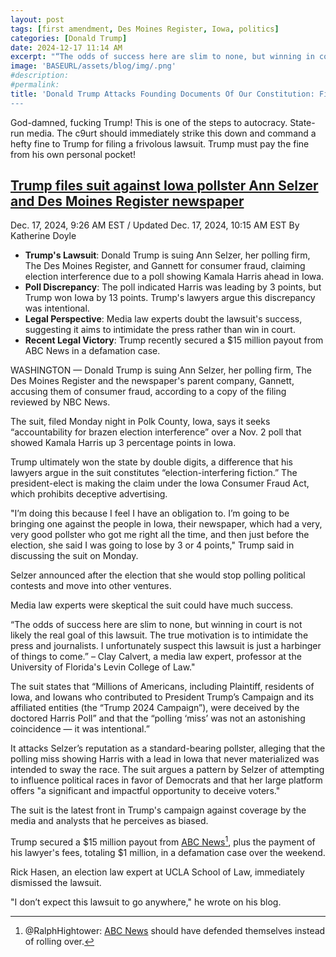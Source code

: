```yaml
---
layout: post
tags: [first amendment, Des Moines Register, Iowa, politics]
categories: [Donald Trump]
date: 2024-12-17 11:14 AM
excerpt: "“The odds of success here are slim to none, but winning in court is not likely the real goal of this lawsuit," said Clay Calvert, a media law expert and professor at the University of Florida's Levin College of Law. "The true motivation is to intimidate the press and journalists. I unfortunately suspect this lawsuit is just a harbinger of things to come.”
image: 'BASEURL/assets/blog/img/.png'
#description:
#permalink:
title: 'Donald Trump Attacks Founding Documents Of Our Constitution: First Amendment Under Attack"
---
```



God-damned, fucking Trump! This is one of the steps to autocracy. State-run media. The c9urt should immediately strike this down and command a hefty fine to Trump for filing a frivolous lawsuit. Trump must pay the fine from his own personal pocket!

## [Trump files suit against Iowa pollster Ann Selzer and Des Moines Register newspaper](https://www.nbcnews.com/politics/2024-election/trump-files-suit-iowa-pollster-anne-selzer-des-moines-register-newspap-rcna184494)

Dec. 17, 2024, 9:26 AM EST / Updated Dec. 17, 2024, 10:15 AM EST
By Katherine Doyle

- **Trump's Lawsuit**: Donald Trump is suing Ann Selzer, her polling firm, The Des Moines Register, and Gannett for consumer fraud, claiming election interference due to a poll showing Kamala Harris ahead in Iowa.
- **Poll Discrepancy**: The poll indicated Harris was leading by 3 points, but Trump won Iowa by 13 points. Trump's lawyers argue this discrepancy was intentional.
- **Legal Perspective**: Media law experts doubt the lawsuit's success, suggesting it aims to intimidate the press rather than win in court.
- **Recent Legal Victory**: Trump recently secured a $15 million payout from ABC News in a defamation case.

WASHINGTON — Donald Trump is suing Ann Selzer, her polling firm, The Des Moines Register and the newspaper's parent company, Gannett, accusing them of consumer fraud, according to a copy of the filing reviewed by NBC News.

The suit, filed Monday night in Polk County, Iowa, says it seeks “accountability for brazen election interference” over a Nov. 2 poll that showed Kamala Harris up 3 percentage points in Iowa.

Trump ultimately won the state by double digits, a difference that his lawyers argue in the suit constitutes “election-interfering fiction.” The president-elect is making the claim under the Iowa Consumer Fraud Act, which prohibits deceptive advertising.

"I’m doing this because I feel I have an obligation to. I’m going to be bringing one against the people in Iowa, their newspaper, which had a very, very good pollster who got me right all the time, and then just before the election, she said I was going to lose by 3 or 4 points," Trump said in discussing the suit on Monday.

Selzer announced after the election that she would stop polling political contests and move into other ventures.

Media law experts were skeptical the suit could have much success.

“The odds of success here are slim to none, but winning in court is not likely the real goal of this lawsuit. The true motivation is to intimidate the press and journalists. I unfortunately suspect this lawsuit is just a harbinger of things to come.” – Clay Calvert, a media law expert, professor at the University of Florida's Levin College of Law."

The suit states that “Millions of Americans, including Plaintiff, residents of Iowa, and Iowans who contributed to President Trump’s Campaign and its affiliated entities (the “Trump 2024 Campaign”), were deceived by the doctored Harris Poll” and that the “polling ‘miss’ was not an astonishing coincidence — it was intentional.”

It attacks Selzer’s reputation as a standard-bearing pollster, alleging that the polling miss showing Harris with a lead in Iowa that never materialized was intended to sway the race. The suit argues a pattern by Selzer of attempting to influence political races in favor of Democrats and that her large platform offers "a significant and impactful opportunity to deceive voters."

The suit is the latest front in Trump's campaign against coverage by the media and analysts that he perceives as biased.

Trump secured a $15 million payout from [ABC News](https://www.abcnews.go.com/)[^11], plus the payment of his lawyer's fees, totaling $1 million, in a defamation case over the weekend.

Rick Hasen, an election law expert at UCLA School of Law, immediately dismissed the lawsuit.

"I don’t expect this lawsuit to go anywhere," he wrote on his blog.

[^11]: @RalphHightower: [ABC News](https://www.abcnews.go.com/) should have defended themselves instead of rolling over.
